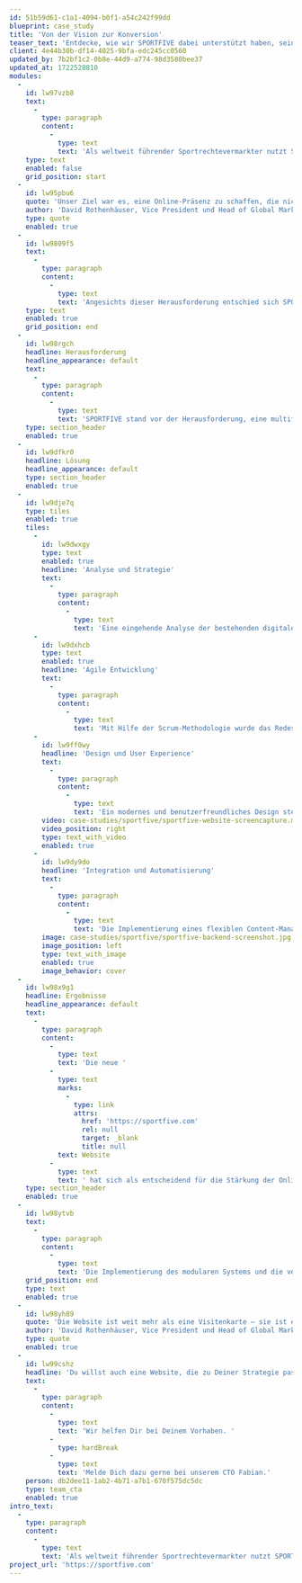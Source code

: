 ```yaml
---
id: 51b59d61-c1a1-4094-b0f1-a54c242f99dd
blueprint: case_study
title: 'Von der Vision zur Konversion'
teaser_text: 'Entdecke, wie wir SPORTFIVE dabei unterstützt haben, seine digitale Präsenz neu zu gestalten und eine Website zu schaffen, die nicht nur informiert, sondern aktiv zur Kundengewinnung beiträgt.'
client: 4e44b30b-df14-4025-9bfa-edc245cc0560
updated_by: 7b2bf1c2-0b8e-44d9-a774-98d3580bee37
updated_at: 1722528810
modules:
  -
    id: lw97vzb8
    text:
      -
        type: paragraph
        content:
          -
            type: text
            text: 'Als weltweit führender Sportrechtevermarkter nutzt SPORTFIVE sein vielfältiges Dienstleistungsportfolio, um Marken und Rechteinhaber mit maßgeschneiderten, kreativen Lösungen zusammenzuführen und deren globale Reichweite sowie Sichtbarkeit effektiv zu steigern. Ursprünglich bestand die Webpräsenz von SPORTFIVE aus einer einfachen Single-Page-Website, ergänzt durch diverse themenspezifische Satellitenseiten, die nicht das volle Potenzial des Unternehmens ausschöpften.'
    type: text
    enabled: false
    grid_position: start
  -
    id: lw95pbu6
    quote: 'Unser Ziel war es, eine Online-Präsenz zu schaffen, die nicht nur informativ ist, sondern aktiv zur Kundengewinnung beiträgt und unsere Marktführerschaft unterstreicht'
    author: 'David Rothenhäuser, Vice President und Head of Global Marketing Communications bei SPORTFIVE'
    type: quote
    enabled: true
  -
    id: lw9809f5
    text:
      -
        type: paragraph
        content:
          -
            type: text
            text: 'Angesichts dieser Herausforderung entschied sich SPORTFIVE für eine grundlegende Überarbeitung seiner Online-Präsenz. Ziel war es, eine kohärente und ansprechende Online-Identität zu etablieren, die nicht nur als Informationsquelle dient, sondern auch als effektiver Vertriebskanal fungiert. Hierfür wählte SPORTFIVE mit 21st digital einen Partner, der in der Lage ist, die Webseite strategisch neu zu konzipieren und zu entwickeln.'
    type: text
    enabled: true
    grid_position: end
  -
    id: lw98rgch
    headline: Herausforderung
    headline_appearance: default
    text:
      -
        type: paragraph
        content:
          -
            type: text
            text: 'SPORTFIVE stand vor der Herausforderung, eine multifunktionale Website zu entwickeln, die spezifische, landesweite Kampagnen unterstützt und effiziente Lead-Generierungsprozesse fördert. Das Ziel war, eine Website zu schaffen, die sich nahtlos in bestehende CRM-Systeme integriert und gleichzeitig attraktiv für neue Kunden ist.'
    type: section_header
    enabled: true
  -
    id: lw9dfkr0
    headline: Lösung
    headline_appearance: default
    type: section_header
    enabled: true
  -
    id: lw9dje7q
    type: tiles
    enabled: true
    tiles:
      -
        id: lw9dwxgy
        type: text
        enabled: true
        headline: 'Analyse und Strategie'
        text:
          -
            type: paragraph
            content:
              -
                type: text
                text: 'Eine eingehende Analyse der bestehenden digitalen Assets war der erste Schritt, gefolgt von einer strategischen Neuplanung, die darauf abzielte, die Website als zentralen Touchpoint im digitalen Ökosystem von SPORTFIVE zu etablieren.'
      -
        id: lw9dxhcb
        type: text
        enabled: true
        headline: 'Agile Entwicklung'
        text:
          -
            type: paragraph
            content:
              -
                type: text
                text: 'Mit Hilfe der Scrum-Methodologie wurde das Redesign in zweiwöchigen Sprints durchgeführt, wobei regelmäßige Abstimmungen sicherstellten, dass alle Teammitglieder auf dem gleichen Stand waren und die Ziele effizient erreicht wurden.'
      -
        id: lw9ff0wy
        headline: 'Design und User Experience'
        text:
          -
            type: paragraph
            content:
              -
                type: text
                text: 'Ein modernes und benutzerfreundliches Design stellte sicher, dass die Website nicht nur ansprechend aussah, sondern auch die Interaktion mit den Nutzern förderte und die Conversion Rate steigerte.'
        video: case-studies/sportfive/sportfive-website-screencapture.mp4
        video_position: right
        type: text_with_video
        enabled: true
      -
        id: lw9dy9do
        headline: 'Integration und Automatisierung'
        text:
          -
            type: paragraph
            content:
              -
                type: text
                text: 'Die Implementierung eines flexiblen Content-Management-Systems und die Integration von Funktionen zur Lead-Generierung waren entscheidend für die Steigerung der Effizienz und die Erreichung der Geschäftsziele.'
        image: case-studies/sportfive/sportfive-backend-screenshot.jpg
        image_position: left
        type: text_with_image
        enabled: true
        image_behavior: cover
  -
    id: lw98x9g1
    headline: Ergebnisse
    headline_appearance: default
    text:
      -
        type: paragraph
        content:
          -
            type: text
            text: 'Die neue '
          -
            type: text
            marks:
              -
                type: link
                attrs:
                  href: 'https://sportfive.com'
                  rel: null
                  target: _blank
                  title: null
            text: Website
          -
            type: text
            text: ' hat sich als entscheidend für die Stärkung der Online-Präsenz und die Förderung des Geschäftswachstums erwiesen. Das positive Feedback von Kunden und internen Stakeholdern sowie die signifikante Steigerung der Conversion Rate bestätigen den Erfolg der Initiative.'
    type: section_header
    enabled: true
  -
    id: lw98ytvb
    text:
      -
        type: paragraph
        content:
          -
            type: text
            text: 'Die Implementierung des modularen Systems und die verbesserte Flexibilität im Content-Management haben es SPORTFIVE ermöglicht, schnell und autonom auf Marktveränderungen zu reagieren und spezifische Kampangen effektiv zu managen.'
    grid_position: end
    type: text
    enabled: true
  -
    id: lw98yh89
    quote: 'Die Website ist weit mehr als eine Visitenkarte – sie ist ein entscheidender Treiber für unser Geschäft. Durch die Neugestaltung konnten wir unsere Markenpräsenz signifikant steigern und effektiv neue Kundenbeziehungen aufbauen'
    author: 'David Rothenhäuser, Vice President und Head of Global Marketing Communications bei SPORTFIVE'
    type: quote
    enabled: true
  -
    id: lw99cshz
    headline: 'Du willst auch eine Website, die zu Deiner Strategie passt?'
    text:
      -
        type: paragraph
        content:
          -
            type: text
            text: 'Wir helfen Dir bei Deinem Vorhaben. '
          -
            type: hardBreak
          -
            type: text
            text: 'Melde Dich dazu gerne bei unserem CTO Fabian.'
    person: db2dee11-1ab2-4b71-a7b1-670f575dc5dc
    type: team_cta
    enabled: true
intro_text:
  -
    type: paragraph
    content:
      -
        type: text
        text: 'Als weltweit führender Sportrechtevermarkter nutzt SPORTFIVE sein vielfältiges Dienstleistungsportfolio, um Marken und Rechteinhaber mit maßgeschneiderten, kreativen Lösungen zusammenzuführen und deren globale Reichweite sowie Sichtbarkeit effektiv zu steigern. Ursprünglich bestand die Webpräsenz von SPORTFIVE aus einer einfachen Single-Page-Website, ergänzt durch diverse themenspezifische Satellitenseiten, die nicht das volle Potenzial des Unternehmens ausschöpften.'
project_url: 'https://sportfive.com'
---
```

